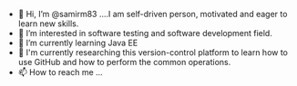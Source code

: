- 👋 Hi, I’m @samirm83 ....I am self-driven person, motivated and eager to learn new skills.
- 👀 I’m interested in software testing and software development field.
- 🌱 I’m currently learning Java EE
- 💞️ I'm currently researching this version-control platform to learn how to use GitHub and how to perform the common operations.
- 📫 How to reach me ...

<!---
samirm83/samirm83 is a ✨ special ✨ repository because its `README.md` (this file) appears on your GitHub profile.
You can click the Preview link to take a look at your changes.
--->
